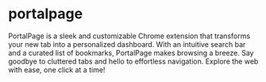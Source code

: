 # portalpage
PortalPage is a sleek and customizable Chrome extension that transforms your new tab into a personalized dashboard. With an intuitive search bar and a curated list of bookmarks, PortalPage makes browsing a breeze. Say goodbye to cluttered tabs and hello to effortless navigation. Explore the web with ease, one click at a time!
